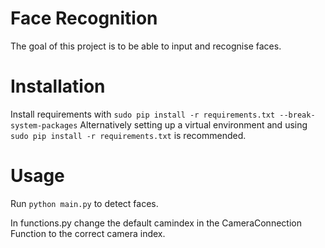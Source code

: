 # Face Recognition

The goal of this project is to be able to input and recognise faces.

# Installation

Install requirements with 
`sudo pip install -r requirements.txt --break-system-packages`
Alternatively setting up a virtual environment and using `sudo pip install -r requirements.txt` is recommended.

# Usage

Run `python main.py` to detect faces.

In functions.py change the default camindex in the CameraConnection Function to the correct camera index.
